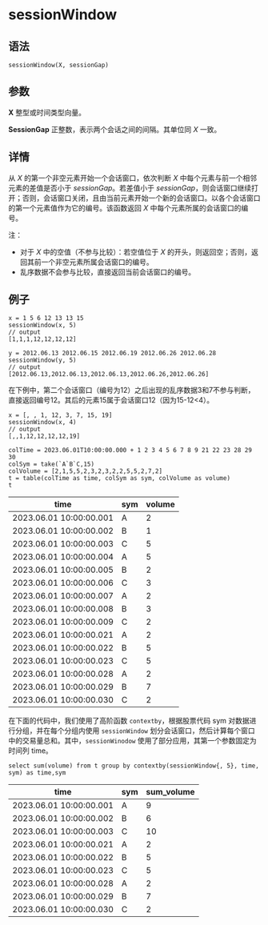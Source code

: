 # sessionWindow

## 语法

`sessionWindow(X, sessionGap)`

## 参数

**X** 整型或时间类型向量。

**SessionGap** 正整数，表示两个会话之间的间隔。其单位同 *X* 一致。

## 详情

从 *X* 的第一个非空元素开始一个会话窗口，依次判断 *X* 中每个元素与前一个相邻元素的差值是否小于
*sessionGap*。若差值小于
*sessionGap*，则会话窗口继续打开；否则，会话窗口关闭，且由当前元素开始一个新的会话窗口。以各个会话窗口的第一个元素值作为它的编号。该函数返回
*X* 中每个元素所属的会话窗口的编号。

注：

* 对于 *X* 中的空值（不参与比较）：若空值位于 *X*
  的开头，则返回空；否则，返回其前一个非空元素所属会话窗口的编号。
* 乱序数据不会参与比较，直接返回当前会话窗口的编号。

## 例子

```
x = 1 5 6 12 13 13 15
sessionWindow(x, 5)
// output
[1,1,1,12,12,12,12]

y = 2012.06.13 2012.06.15 2012.06.19 2012.06.26 2012.06.28
sessionWindow(y, 5)
// output
[2012.06.13,2012.06.13,2012.06.13,2012.06.26,2012.06.26]
```

在下例中，第二个会话窗口（编号为12）之后出现的乱序数据3和7不参与判断，直接返回编号12。其后的元素15属于会话窗口12（因为15-12<4）。

```
x = [, , 1, 12, 3, 7, 15, 19]
sessionWindow(x, 4)
// output
[,,1,12,12,12,12,19]

```

```
colTime = 2023.06.01T10:00:00.000 + 1 2 3 4 5 6 7 8 9 21 22 23 28 29 30
colSym = take(`A`B`C,15)
colVolume = [2,1,5,5,2,3,2,3,2,2,5,5,2,7,2]
t = table(colTime as time, colSym as sym, colVolume as volume)
t
```

| time | sym | volume |
| --- | --- | --- |
| 2023.06.01 10:00:00.001 | A | 2 |
| 2023.06.01 10:00:00.002 | B | 1 |
| 2023.06.01 10:00:00.003 | C | 5 |
| 2023.06.01 10:00:00.004 | A | 5 |
| 2023.06.01 10:00:00.005 | B | 2 |
| 2023.06.01 10:00:00.006 | C | 3 |
| 2023.06.01 10:00:00.007 | A | 2 |
| 2023.06.01 10:00:00.008 | B | 3 |
| 2023.06.01 10:00:00.009 | C | 2 |
| 2023.06.01 10:00:00.021 | A | 2 |
| 2023.06.01 10:00:00.022 | B | 5 |
| 2023.06.01 10:00:00.023 | C | 5 |
| 2023.06.01 10:00:00.028 | A | 2 |
| 2023.06.01 10:00:00.029 | B | 7 |
| 2023.06.01 10:00:00.030 | C | 2 |

在下面的代码中，我们使用了高阶函数 `contextby`，根据股票代码 sym
对数据进行分组，并在每个分组内使用 `sessionWindow`
划分会话窗口，然后计算每个窗口中的交易量总和。其中，`sessionWinodow` 使用了部分应用，其第一个参数固定为时间列
time。

```
select sum(volume) from t group by contextby(sessionWindow{, 5}, time, sym) as time,sym
```

| time | sym | sum\_volume |
| --- | --- | --- |
| 2023.06.01 10:00:00.001 | A | 9 |
| 2023.06.01 10:00:00.002 | B | 6 |
| 2023.06.01 10:00:00.003 | C | 10 |
| 2023.06.01 10:00:00.021 | A | 2 |
| 2023.06.01 10:00:00.022 | B | 5 |
| 2023.06.01 10:00:00.023 | C | 5 |
| 2023.06.01 10:00:00.028 | A | 2 |
| 2023.06.01 10:00:00.029 | B | 7 |
| 2023.06.01 10:00:00.030 | C | 2 |

